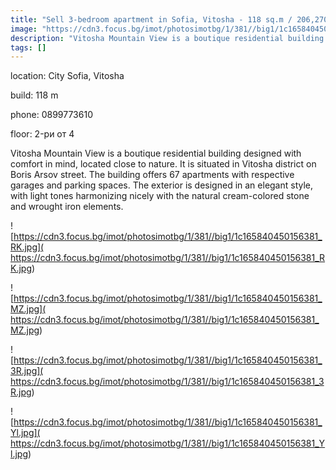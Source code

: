```yaml
---
title: "Sell 3-bedroom apartment in Sofia, Vitosha - 118 sq.m / 206,270 EUR :: imot.bg Advertisement"
image: "https://cdn3.focus.bg/imot/photosimotbg/1/381//big1/1c165840450156381_qB.jpg"
description: "Vitosha Mountain View is a boutique residential building designed with comfort in mind, located close to nature. It is situated in Vitosha district on Boris Arsov street. The building offers 67 apartments with respective garages and parking spaces. The exterior is designed in an elegant style, with light tones harmonizing nicely with the natural cream-colored stone and wrought iron elements."
tags: []
---
```


location: City Sofia, Vitosha

build: 118 m

phone: 0899773610

floor: 2-ри от 4

Vitosha Mountain View is a boutique residential building designed with comfort in mind, located close to nature. It is situated in Vitosha district on Boris Arsov street. The building offers 67 apartments with respective garages and parking spaces. The exterior is designed in an elegant style, with light tones harmonizing nicely with the natural cream-colored stone and wrought iron elements.


![https://cdn3.focus.bg/imot/photosimotbg/1/381//big1/1c165840450156381_RK.jpg]( https://cdn3.focus.bg/imot/photosimotbg/1/381//big1/1c165840450156381_RK.jpg)


![https://cdn3.focus.bg/imot/photosimotbg/1/381//big1/1c165840450156381_MZ.jpg]( https://cdn3.focus.bg/imot/photosimotbg/1/381//big1/1c165840450156381_MZ.jpg)


![https://cdn3.focus.bg/imot/photosimotbg/1/381//big1/1c165840450156381_3R.jpg]( https://cdn3.focus.bg/imot/photosimotbg/1/381//big1/1c165840450156381_3R.jpg)


![https://cdn3.focus.bg/imot/photosimotbg/1/381//big1/1c165840450156381_Yl.jpg]( https://cdn3.focus.bg/imot/photosimotbg/1/381//big1/1c165840450156381_Yl.jpg)


